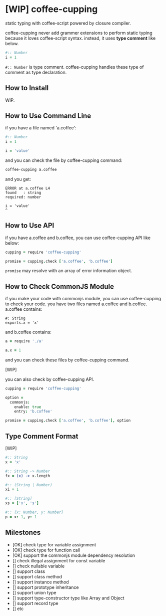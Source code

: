 [WIP] coffee-cupping
=======================

static typing with coffee-script powered by closure compiler.

coffee-cupping never add grammer extensions to perform static typing because it loves coffee-script syntax. instead, it uses **type comment** like below.

```coffeescript
#:: Number
i = 1
```

`#:: Number` is type comment. coffee-cupping handles these type of comment as type declaration. 

How to Install
--------------

WIP.

How to Use Command Line
-----------------------

if you have a file named 'a.coffee':

```coffeescript
#:: Number
i = 1

i = 'value'
```

and you can check the file by coffee-cupping command:

```bash
coffee-cupping a.coffee
```

and you get:

```
ERROR at a.coffee L4
found   : string
required: number

i = 'value'
^
```

How to Use API
-----------------

if you have a.coffee and b.coffee, you can use coffee-cupping API like below:

```coffeescript
cupping = require 'coffee-cupping'

promise = cupping.check ['a.coffee', 'b.coffee']
```

`promise` may resolve with an array of error information object.


How to Check CommonJS Module
-----------------------------

if you make your code with commonjs module, you can use coffee-cupping to check your code.  you have two files named a.coffee and b.coffee.  a.coffee contains:

```coffee-script
#: String
exports.x = 'x'
```

and b.coffee contains:

```coffeescript
a = require './a'

a.x = 1
```

and you can check these files by coffee-cupping command.

[WIP]

you can also check by coffee-cupping API.

```coffeescript
cupping = require 'coffee-cupping'

option =
  commonjs:
    enable: true
    entry: 'b.coffee'

promise = cupping.check ['a.coffee', 'b.coffee'], option
```

Type Comment Format
-------------------

[WIP]

```coffeescript
#:: String
x = 'x'

#:: String -> Number
fx = (x) -> x.length

#:: (String | Number)
xi = 1

#:: [String]
xs = ['x', 's']

#:: {x: Number, y: Number}
p = x: 1, y: 1
```

Milestones
-----------

- [OK] check type for variable assignment
- [OK] check type for function call
- [OK] support the commonjs module dependency resolution
- [] check illegal assignment for const variable
- [] check nullable variable
- [] support class
- [] support class method
- [] support instance method
- [] support prototype inheritance
- [] support union type
- [] support type-constructor type like Array and Object
- [] support record type
- [] etc



